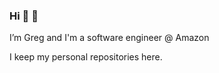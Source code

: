 ### Hi 👋 🏴󠁧󠁢󠁳󠁣󠁴󠁿

I’m Greg and I'm a software engineer @ Amazon

I keep my personal repositories here.


<!---
Greg12Thomson/Greg12Thomson is a ✨ special ✨ repository because its `README.md` (this file) appears on your GitHub profile.
You can click the Preview link to take a look at your changes.
--->
